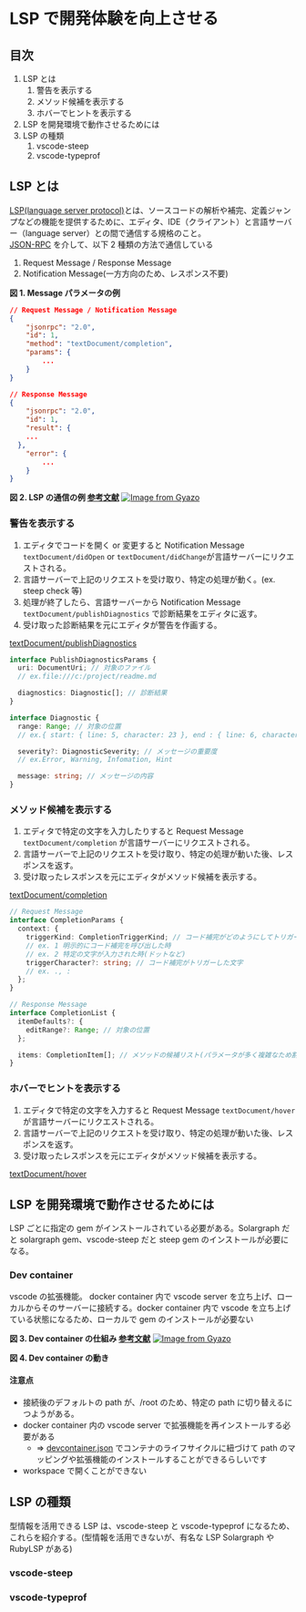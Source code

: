 # LSP で開発体験を向上させる

## 目次

1. LSP とは
   1. 警告を表示する
   2. メソッド候補を表示する
   3. ホバーでヒントを表示する
2. LSP を開発環境で動作させるためには
3. LSP の種類
   1. vscode-steep
   2. vscode-typeprof

## LSP とは

[LSP(language server protocol)](https://microsoft.github.io/language-server-protocol/specifications/lsp/3.17/specification/)とは、ソースコードの解析や補完、定義ジャンプなどの機能を提供するために、エディタ、IDE（クライアント）と言語サーバー（language server）との間で通信する規格のこと。<br>
[JSON-RPC](https://ja.wikipedia.org/wiki/JSON-RPC) を介して、以下 2 種類の方法で通信している<br>

1. Request Message / Response Message
2. Notification Message(一方方向のため、レスポンス不要)

**図 1. Message パラメータの例**

```json
// Request Message / Notification Message
{
	"jsonrpc": "2.0",
	"id": 1,
	"method": "textDocument/completion",
	"params": {
		...
	}
}

// Response Message
{
	"jsonrpc": "2.0",
	"id": 1,
	"result": {
    ...
  },
	"error": {
		...
	}
}
```

**図 2. LSP の通信の例 [参考文献](https://learn.microsoft.com/ja-jp/visualstudio/extensibility/language-server-protocol?view=vs-2022)**
[![Image from Gyazo](https://i.gyazo.com/d3fcf2e41ab7a5104125104aba362f03.png)](https://gyazo.com/d3fcf2e41ab7a5104125104aba362f03)

### 警告を表示する

1. エディタでコードを開く or 変更すると Notification Message `textDocument/didOpen` or `textDocument/didChange`が言語サーバーにリクエストされる。
2. 言語サーバーで上記のリクエストを受け取り、特定の処理が動く。(ex. steep check 等)
3. 処理が終了したら、言語サーバーから Notification Message `textDocument/publishDiagnostics` で診断結果をエディタに返す。
4. 受け取った診断結果を元にエディタが警告を作画する。

[textDocument/publishDiagnostics](https://microsoft.github.io/language-server-protocol/specifications/lsp/3.17/specification/#textDocument_publishDiagnostics)

```typescript
interface PublishDiagnosticsParams {
  uri: DocumentUri; // 対象のファイル
  // ex.file:///c:/project/readme.md

  diagnostics: Diagnostic[]; // 診断結果
}

interface Diagnostic {
  range: Range; // 対象の位置
  // ex.{ start: { line: 5, character: 23 }, end : { line: 6, character: 0 }}

  severity?: DiagnosticSeverity; // メッセージの重要度
  // ex.Error, Warning, Infomation, Hint

  message: string; // メッセージの内容
}
```

### メソッド候補を表示する

1. エディタで特定の文字を入力したりすると Request Message `textDocument/completion` が言語サーバーにリクエストされる。
2. 言語サーバーで上記のリクエストを受け取り、特定の処理が動いた後、レスポンスを返す。
3. 受け取ったレスポンスを元にエディタがメソッド候補を表示する。

[textDocument/completion](https://microsoft.github.io/language-server-protocol/specifications/lsp/3.17/specification/#textDocument_completion)

```typescript
// Request Message
interface CompletionParams {
  context: {
    triggerKind: CompletionTriggerKind; // コード補完がどのようにしてトリガーされたかを示す数値
    // ex. 1 明示的にコード補完を呼び出した時
    // ex. 2 特定の文字が入力された時(ドットなど)
    triggerCharacter?: string; // コード補完がトリガーした文字
    // ex. ., :
  };
}

// Response Message
interface CompletionList {
  itemDefaults?: {
    editRange?: Range; // 対象の位置
  };

  items: CompletionItem[]; // メソッドの候補リスト(パラメータが多く複雑なため割愛)
}
```

### ホバーでヒントを表示する

1. エディタで特定の文字を入力すると Request Message `textDocument/hover` が言語サーバーにリクエストされる。
2. 言語サーバーで上記のリクエストを受け取り、特定の処理が動いた後、レスポンスを返す。
3. 受け取ったレスポンスを元にエディタがメソッド候補を表示する。

[textDocument/hover](https://microsoft.github.io/language-server-protocol/specifications/lsp/3.17/specification/#textDocument_hover)

## LSP を開発環境で動作させるためには

LSP ごとに指定の gem がインストールされている必要がある。Solargraph だと solargraph gem、vscode-steep だと steep gem のインストールが必要になる。

### Dev container

vscode の拡張機能。
docker container 内で vscode server を立ち上げ、ローカルからそのサーバーに接続する。docker container 内で vscode を立ち上げている状態になるため、ローカルで gem のインストールが必要ない

**図 3. Dev container の仕組み [参考文献](https://code.visualstudio.com/docs/devcontainers/containers)**
[![Image from Gyazo](https://i.gyazo.com/ea71e87a29f9de9ace9811f566ad543b.png)](https://gyazo.com/ea71e87a29f9de9ace9811f566ad543b)

**図 4. Dev container の動き**

#### 注意点

- 接続後のデフォルトの path が、/root のため、特定の path に切り替えるにつようがある。
- docker container 内の vscode server で拡張機能を再インストールする必要がある
  - => [devcontainer.json](https://containers.dev/implementors/json_reference/#lifecycle-scripts) でコンテナのライフサイクルに紐づけて path のマッピングや拡張機能のインストールすることができるらしいです
- workspace で開くことができない

## LSP の種類

型情報を活用できる LSP は、vscode-steep と vscode-typeprof になるため、これらを紹介する。(型情報を活用できないが、有名な LSP Solargraph や RubyLSP がある)

### vscode-steep

### vscode-typeprof
